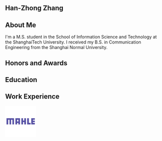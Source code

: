## Han-Zhong Zhang


## About Me
I'm a M.S. student in the School of Information Science and Technology at the ShanghaiTech University. I received my B.S. in Communication Engineering from the Shanghai Normal University.


## Honors and Awards


## Education

## Work Experience

<img src="https://github.com/hanchungchang/hanchungchang.github.io/blob/gh-pages/mahle.jpg" width = "100" height = "100" div align=left />

